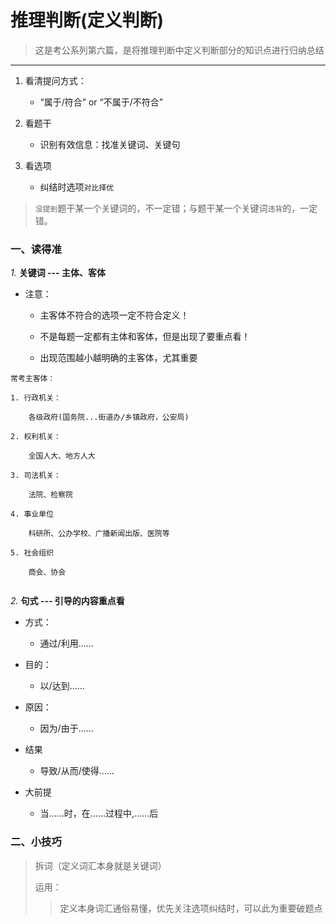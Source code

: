 # 推理判断(定义判断)

>这是考公系列第六篇，是将推理判断中定义判断部分的知识点进行归纳总结

***

  1. 看清提问方式：

      * “属于/符合” or “不属于/不符合”

  2. 看题干

      * 识别有效信息：找准关键词、关键句

  2. 看选项

      * 纠结时选项`对比择优`

> `没提到`题干某一个关键词的，不一定错；与题干某一个关键词`违背`的，一定错。


### 一、读得准

*1.*  **关键词 --- 主体、客体**

  * 注意：

    * 主客体不符合的选项一定不符合定义！

    * 不是每题一定都有主体和客体，但是出现了要重点看！

    * 出现范围越小越明确的主客体，尤其重要

```
常考主客体：

1. 行政机关：

    各级政府(国务院...街道办/乡镇政府，公安局)

2. 权利机关：

    全国人大、地方人大

3. 司法机关：

    法院、检察院

4. 事业单位

    科研所、公办学校、广播新闻出版、医院等

5. 社会组织

    商会、协会
    
```
*2.*  **句式 --- 引导的内容重点看**

  * 方式：

    * 通过/利用…… 

  * 目的：

    * 以/达到……

  * 原因：

    * 因为/由于……

  * 结果

    * 导致/从而/使得……

  * 大前提

    * 当……时，在……过程中,……后

### 二、小技巧

> 拆词（定义词汇本身就是关键词）
>
> 运用：
>> 定义本身词汇通俗易懂，优先关注选项纠结时，可以此为重要破题点


